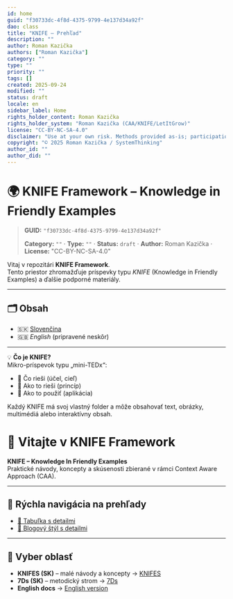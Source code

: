 ```yaml
---
id: home
guid: "f30733dc-4f8d-4375-9799-4e137d34a92f"
dao: class
title: "KNIFE – Prehľad"
description: ""
author: Roman Kazička
authors: ["Roman Kazička"]
category: ""
type: ""
priority: ""
tags: []
created: 2025-09-24
modified: ""
status: draft
locale: en
sidebar_label: Home
rights_holder_content: Roman Kazička
rights_holder_system: "Roman Kazička (CAA/KNIFE/LetItGrow)"
license: "CC-BY-NC-SA-4.0"
disclaimer: "Use at your own risk. Methods provided as-is; participation is voluntary and context-aware."
copyright: "© 2025 Roman Kazička / SystemThinking"
author_id: ""
author_did: ""
---
```

# 🌍 KNIFE Framework – Knowledge in Friendly Examples
<!-- fm-visible: start -->

> **GUID:** `"f30733dc-4f8d-4375-9799-4e137d34a92f"`
>   
> **Category:** `""` · **Type:** `""` · **Status:** `draft` · **Author:** Roman Kazička · **License:** "CC-BY-NC-SA-4.0"
<!-- fm-visible: end -->


Vitaj v repozitári **KNIFE Framework**.  
Tento priestor zhromažďuje príspevky typu *KNIFE* (Knowledge in Friendly Examples) a ďalšie podporné materiály.

---

## 🗂 Obsah
- 🇸🇰 [Slovenčina](./sk/index.md)
- 🇬🇧 *English* (pripravené neskôr)

---

💡 **Čo je KNIFE?**  
Mikro-príspevok typu „mini-TEDx“:  
- 🎯 Čo rieši (účel, cieľ)  
- 🧩 Ako to rieši (princíp)  
- 🧪 Ako to použiť (aplikácia)  

Každý KNIFE má svoj vlastný folder a môže obsahovať text, obrázky, multimédiá alebo interaktívny obsah.
# 👋 Vitajte v KNIFE Framework

**KNIFE – Knowledge In Friendly Examples**  
Praktické návody, koncepty a skúsenosti zbierané v rámci Context Aware Approach (CAA).

---

## 🔗 Rýchla navigácia na prehľady

- [📑 Tabuľka s detailmi](./sk/knifes/KNIFE_Overview_List.md)
- [📘 Blogový štýl s detailmi](./sk/knifes/KNIFE_Overview_Details.md)

---

## 🌳 Vyber oblasť

- **KNIFES (SK)** – malé návody a koncepty → [KNIFES](./sk/knifes/KNIFE_Overview_List.md)
- **7Ds (SK)** – metodický strom → [7Ds](./sk/7Ds/index.md)
- **English docs** → [English version](./en/index.md)